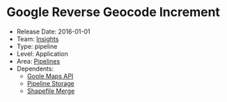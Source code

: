 # Google Reverse Geocode Increment
* Release Date: 2016-01-01
* Team: [Insights](../teams/insights.md)
* Type: pipeline
* Level: Application
* Area: [Pipelines](../areas/pipelines.png)
* Dependents:
  * [Goole Maps API](google-maps-api.md)
  * [Pipeline Storage](pipeline-storage.md)
  * [Shapefile Merge](shapefile-merge.md)
